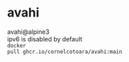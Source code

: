 # avahi
avahi@alpine3 <br />
ipv6 is disabled by default<br />
<code>docker pull ghcr.io/cornelcotoara/avahi:main</code><br />
